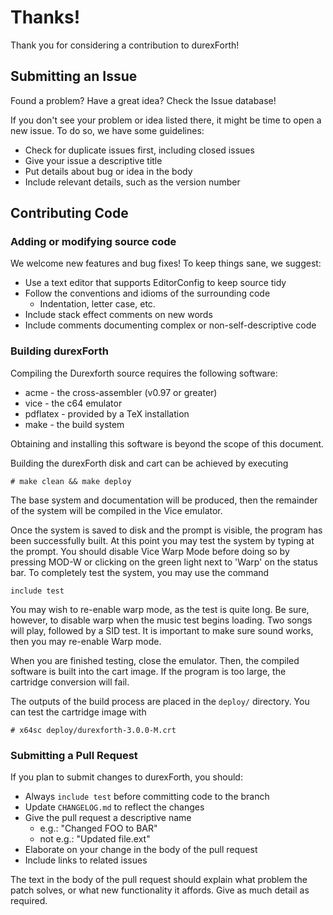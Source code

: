 # Thanks!

Thank you for considering a contribution to durexForth!

## Submitting an Issue

Found a problem?  Have a great idea?  Check the Issue database!

If you don't see your problem or idea listed there, it might
be time to open a new issue. To do so, we have some guidelines:

* Check for duplicate issues first, including closed issues
* Give your issue a descriptive title
* Put details about bug or idea in the body
* Include relevant details, such as the version number


## Contributing Code

### Adding or modifying source code

We welcome new features and bug fixes!  To keep things sane, we suggest:

* Use a text editor that supports EditorConfig to keep source tidy
* Follow the conventions and idioms of the surrounding code
  - Indentation, letter case, etc.
* Include stack effect comments on new words
* Include comments documenting complex or non-self-descriptive code

### Building durexForth

Compiling the Durexforth source requires the following software:

* acme - the cross-assembler (v0.97 or greater)
* vice - the c64 emulator
* pdflatex - provided by a TeX installation
* make - the build system

Obtaining and installing this software is beyond the scope of this document.

Building the durexForth disk and cart can be achieved by executing
```
# make clean && make deploy
```
The base system and documentation will be produced, then the remainder of the
system will be compiled in the Vice emulator.

Once the system is saved to disk and the prompt is visible, the program has
been successfully built.  At this point you may test the system by typing
at the prompt.  You should disable Vice Warp Mode before doing so by
pressing MOD-W or clicking on the green light next to 'Warp' on the status
bar.  To completely test the system, you may use the command
```
include test
```
You may wish to re-enable warp mode, as the test is quite long.  Be sure,
however, to disable warp when the music test begins loading.  Two songs will
play, followed by a SID test.  It is important to make sure sound works, then
you may re-enable Warp mode.

When you are finished testing, close the emulator. Then, the compiled software
is built into the cart image. If the program is too large, the cartridge
conversion will fail.

The outputs of the build process are placed in the `deploy/` directory.
You can test the cartridge image with
```
# x64sc deploy/durexforth-3.0.0-M.crt
```

### Submitting a Pull Request

If you plan to submit changes to durexForth, you should:

* Always `include test` before committing code to the branch
* Update `CHANGELOG.md` to reflect the changes
* Give the pull request a descriptive name
  - e.g.: "Changed FOO to BAR"
  - not e.g.: "Updated file.ext"
* Elaborate on your change in the body of the pull request
* Include links to related issues

The text in the body of the pull request should explain what problem the patch
solves, or what new functionality it affords.  Give as much detail as required.

